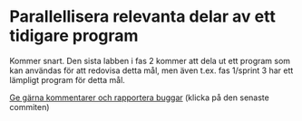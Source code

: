 # Parallellisera relevanta delar av ett tidigare program

Kommer snart. Den sista labben i fas 2 kommer att dela ut ett
program som kan användas för att redovisa detta mål, men även
t.ex. fas 1/sprint 3 har ett lämpligt program för detta mål.

[Ge gärna kommentarer och rapportera buggar](https://github.com/IOOPM-UU/achievements/commits/master/L33.md) (klicka på den senaste commiten)
